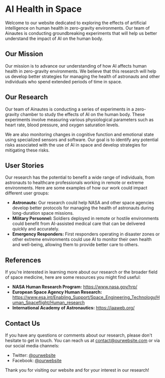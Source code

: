 <!--font:Playfair Display-->

# AI Health in Space

Welcome to our website dedicated to exploring the effects of artificial intelligence on human health in zero-gravity environments. Our team of Ainautes is conducting groundbreaking experiments that will help us better understand the impact of AI on the human body.

## Our Mission

Our mission is to advance our understanding of how AI affects human health in zero-gravity environments. We believe that this research will help us develop better strategies for managing the health of astronauts and other individuals who spend extended periods of time in space.

## Our Research

Our team of Ainautes is conducting a series of experiments in a zero-gravity chamber to study the effects of AI on the human body. These experiments involve measuring various physiological parameters such as heart rate, blood pressure, and oxygen saturation levels.

We are also monitoring changes in cognitive function and emotional state using specialized sensors and software. Our goal is to identify any potential risks associated with the use of AI in space and develop strategies for mitigating these risks.

## User Stories

Our research has the potential to benefit a wide range of individuals, from astronauts to healthcare professionals working in remote or extreme environments. Here are some examples of how our work could impact different user groups:

- **Astronauts:** Our research could help NASA and other space agencies develop better protocols for managing the health of astronauts during long-duration space missions.
- **Military Personnel:** Soldiers deployed in remote or hostile environments could benefit from AI-assisted medical care that can be delivered quickly and accurately.
- **Emergency Responders:** First responders operating in disaster zones or other extreme environments could use AI to monitor their own health and well-being, allowing them to provide better care to others.

## References

If you're interested in learning more about our research or the broader field of space medicine, here are some resources you might find useful:

- **NASA Human Research Program:** https://www.nasa.gov/hrp/
- **European Space Agency Human Research:** https://www.esa.int/Enabling_Support/Space_Engineering_Technology/Human_Spaceflight/Human_research
- **International Academy of Astronautics:** https://iaaweb.org/

## Contact Us

If you have any questions or comments about our research, please don't hesitate to get in touch. You can reach us at [contact@ourwebsite.com](mailto:contact@ourwebsite.com) or via our social media channels:

- Twitter: [@ourwebsite](https://twitter.com/ourwebsite)
- Facebook: [@ourwebsite](https://facebook.com/ourwebsite)

Thank you for visiting our website and for your interest in our research!

<!--

Write me content for website with wallpaper which alt text is:

"A team of Ainautes in a zero-gravity chamber conducting experiments on the effects of AI on the human body."

The name/title of the page should not be 1:1 copy of the alt text but rather a real content of the website which is using this wallpaper.

- Use markdown format 
- Start with heading
- Heading should be short and concise
- The content should look like a real website 
- The website should not be about the wallpaper, wallpaper is just a related background
- Heading should be contain work "wallpaper" or "background"
- Include real sections like references, contact, user stories, etc. use things relevant to the page purpose.
- Feel free to use structure like headings, bullets, numbering, blockquotes, paragraphs, horizontal lines, etc.
- You can use formatting like bold or _italic_
- You can include UTF-8 emojis
- Links should be only #hash anchors (and you can refer to the document itself)
- Do not include images


---


# Exploring the Effects of AI on Human Health in Zero-Gravity

Welcome to our website dedicated to exploring the effects of artificial intelligence on human health in zero-gravity environments. Our team of Ainautes is conducting groundbreaking experiments that will help us better understand the impact of AI on the human body.

## Our Mission

Our mission is to advance our understanding of how AI affects human health in zero-gravity environments. We believe that this research will help us develop better strategies for managing the health of astronauts and other individuals who spend extended periods of time in space.

## Our Research

Our team of Ainautes is conducting a series of experiments in a zero-gravity chamber to study the effects of AI on the human body. These experiments involve measuring various physiological parameters such as heart rate, blood pressure, and oxygen saturation levels.

We are also monitoring changes in cognitive function and emotional state using specialized sensors and software. Our goal is to identify any potential risks associated with the use of AI in space and develop strategies for mitigating these risks.

## User Stories

Our research has the potential to benefit a wide range of individuals, from astronauts to healthcare professionals working in remote or extreme environments. Here are some examples of how our work could impact different user groups:

- **Astronauts:** Our research could help NASA and other space agencies develop better protocols for managing the health of astronauts during long-duration space missions.
- **Military Personnel:** Soldiers deployed in remote or hostile environments could benefit from AI-assisted medical care that can be delivered quickly and accurately.
- **Emergency Responders:** First responders operating in disaster zones or other extreme environments could use AI to monitor their own health and well-being, allowing them to provide better care to others.

## References

If you're interested in learning more about our research or the broader field of space medicine, here are some resources you might find useful:

- **NASA Human Research Program:** https://www.nasa.gov/hrp/
- **European Space Agency Human Research:** https://www.esa.int/Enabling_Support/Space_Engineering_Technology/Human_Spaceflight/Human_research
- **International Academy of Astronautics:** https://iaaweb.org/

## Contact Us

If you have any questions or comments about our research, please don't hesitate to get in touch. You can reach us at [contact@ourwebsite.com](mailto:contact@ourwebsite.com) or via our social media channels:

- Twitter: [@ourwebsite](https://twitter.com/ourwebsite)
- Facebook: [@ourwebsite](https://facebook.com/ourwebsite)

Thank you for visiting our website and for your interest in our research!

-->
